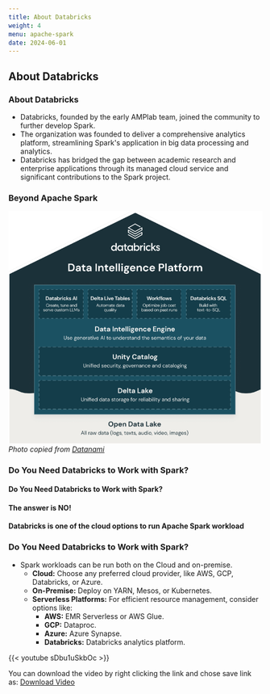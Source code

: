 ```yaml
---
title: About Databricks
weight: 4
menu: apache-spark
date: 2024-06-01
---
```


## About Databricks

### About Databricks

- Databricks, founded by the early AMPlab team, joined the community to further develop Spark.
- The organization was founded to deliver a comprehensive analytics platform, streamlining Spark's application in big data processing and analytics.
- Databricks has bridged the gap between academic research and enterprise applications through its managed cloud service and significant contributions to the Spark project.

### Beyond Apache Spark

![Databricks Analytics Platform](./Figures/chapter-04/databricks_data_intelligence.png)
*Photo copied from [Datanami](https://www.datanami.com)*

### Do You Need Databricks to Work with Spark?

#### Do You Need Databricks to Work with Spark?

#### The answer is NO!

#### Databricks is one of the cloud options to run Apache Spark workload

### Do You Need Databricks to Work with Spark?

- Spark workloads can be run both on the Cloud and on-premise.
    - **Cloud:** Choose any preferred cloud provider, like AWS, GCP, Databricks, or Azure.
    - **On-Premise:** Deploy on YARN, Mesos, or Kubernetes.
    - **Serverless Platforms:** For efficient resource management, consider options like:
        - **AWS:** EMR Serverless or AWS Glue.
        - **GCP:** Dataproc.
        - **Azure:** Azure Synapse.
        - **Databricks:** Databricks analytics platform.

{{< youtube sDbu1uSkbOc >}}

You can download the video by right clicking the link and chose save link as: [Download Video](https://garage-education.s3.amazonaws.com/spark-course/Ch.04-04-About-Databricks.mp4)
